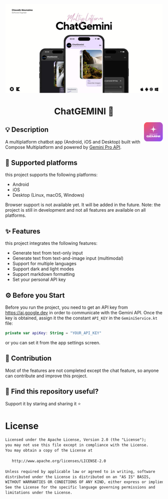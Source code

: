 <p> 
  <img src="./screenshots/cover.jpg" alt="cover">
</p>
<h1 align=center> ChatGEMINI 📲</h1>  

<a href="https://getstream.io?utm_source=Github&utm_medium=Github_Repo_Content_Ad&utm_content=Developer&utm_campaign=Github_Android_Video_SDK&utm_term=DevRelOss">
<img src="./screenshots/logo.png" align="right" width="12%"/>
</a>

## 💡 Description

A multiplatform chatbot app (Android, iOS and Desktop) built with Compose Multiplatform and powered by [Gemini Pro API](https://ai.google.dev/docs).

## 📱 Supported platforms
this project supports the following platforms:
* Android
* iOS
* Desktop (Linux, macOS, Windows)

Browser support is not available yet. It will be added in the future.
Note: the project is still in development and not all features are available on all platforms.

## ✨ Features
this project integrates the following features:
* Generate text from text-only input
* Generate text from text-and-image input (multimodal)
* Support for multiple languages
* Support dark and light modes
* Support markdown formatting
* Set your personal API key

## ⚙️ Before you Start

Before you run the project, you need to get an API key from https://ai.google.dev in order to communicate with the Gemini API.
Once the key is obtained, assign it the the constant `API_KEY` in the `GeminiService.kt` file:

```kotlin
private var apiKey: String = "YOUR_API_KEY"
```

or you can set it from the app settings screen.

## 🤝 Contribution

Most of the features are not completed except the chat feature, so anyone can contribute and improve this project.

## 💙 Find this repository useful? 
Support it by staring and sharing it :star:

# License
```xml
Licensed under the Apache License, Version 2.0 (the "License");
you may not use this file except in compliance with the License.
You may obtain a copy of the License at

   http://www.apache.org/licenses/LICENSE-2.0

Unless required by applicable law or agreed to in writing, software
distributed under the License is distributed on an "AS IS" BASIS,
WITHOUT WARRANTIES OR CONDITIONS OF ANY KIND, either express or implied.
See the License for the specific language governing permissions and
limitations under the License.
```

